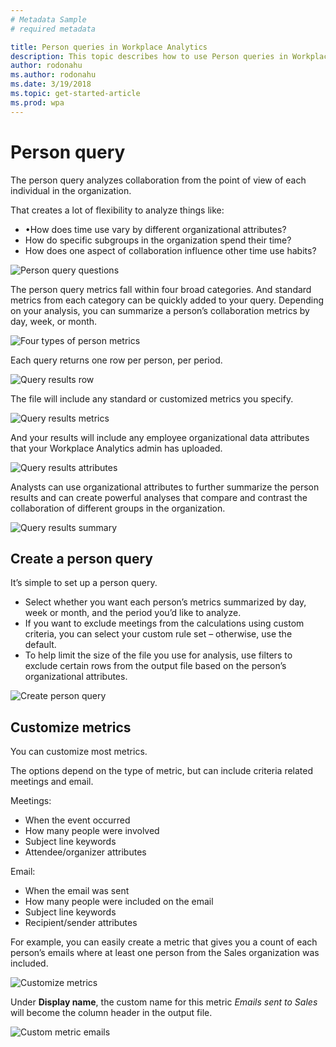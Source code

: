 ```yaml
---
# Metadata Sample
# required metadata

title: Person queries in Workplace Analytics 
description: This topic describes how to use Person queries in Workplace Analytics to analyze the collaboration of individuals in your organization, from the point of view of each individual.     
author: rodonahu
ms.author: rodonahu
ms.date: 3/19/2018
ms.topic: get-started-article
ms.prod: wpa
---
```

# Person query

The person query analyzes collaboration from the point of view of each individual in the organization.

That creates a lot of flexibility to analyze things like:
* •How does time use vary by different organizational attributes?
* How do specific subgroups in the organization spend their time?
* How does one aspect of collaboration influence other time use habits?

![Person query questions](../Images/WpA/Tutorials/Person1.png)
 
The person query metrics fall within four broad categories.
And standard metrics from each category can be quickly added to your query.
Depending on your analysis, you can summarize a person’s collaboration metrics by day, week, or month.

![Four types of person metrics](../Images/WpA/Tutorials/four-types-of-person-metrics.png)

Each query returns one row per person, per period.

![Query results row](../Images/WpA/tutorials/query-results-row.png)

The file will include any standard or customized metrics you specify.

![Query results metrics](../Images/WpA/Tutorials/query-results-metrics.png)

 And your results will include any employee organizational data attributes that your Workplace Analytics admin has uploaded.

![Query results attributes](../Images/WpA/Tutorials/query-results-attributes.png)
 
Analysts can use organizational attributes to further summarize the person results and can create powerful analyses that compare and contrast the collaboration of different groups in the organization.

![Query results summary](../Images/WpA/Tutorials/query-results-summarize.png)
 

## Create a person query

It’s simple to set up a person query.

* Select whether you want each person’s metrics summarized by day, week or month, and the period you’d like to analyze.
* If you want to exclude meetings from the calculations using custom criteria, you can select your custom rule set – otherwise, use the default.
* To help limit the size of the file you use for analysis, use filters to exclude certain rows from the output file based on the person’s organizational attributes.

![Create person query](../Images/WpA/Tutorials/create-person-query1.png)
 
## Customize metrics

You can customize most metrics. 

The options depend on the type of metric, but can include criteria related meetings and email. 

Meetings:
* When the event occurred
* How many people were involved
* Subject line keywords
* Attendee/organizer attributes

Email:
* When the email was sent
* How many people were included on the email
* Subject line keywords
* Recipient/sender attributes


For example, you can easily create a metric that gives you a count of each person’s emails where at least one person from the Sales organization was included.
 
 ![Customize metrics](../Images/WpA/Tutorials/customize-metrics1.png)

Under **Display name**, the custom name for this metric _Emails sent to Sales_ will become the column header in the output file.

![Custom metric emails](../Images/WpA/Tutorials/custom-metric2.png)
